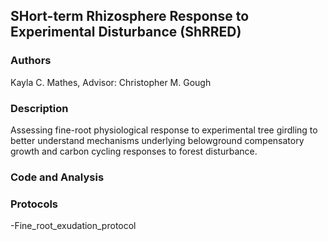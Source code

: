 ## SHort-term Rhizosphere Response to Experimental Disturbance (ShRRED) 

### Authors 
Kayla C. Mathes, Advisor: Christopher M. Gough 

### Description 
Assessing fine-root physiological response to experimental tree girdling to better understand mechanisms underlying belowground compensatory growth and carbon cycling responses to forest disturbance.

### Code and Analysis 

### Protocols 

-Fine_root_exudation_protocol




